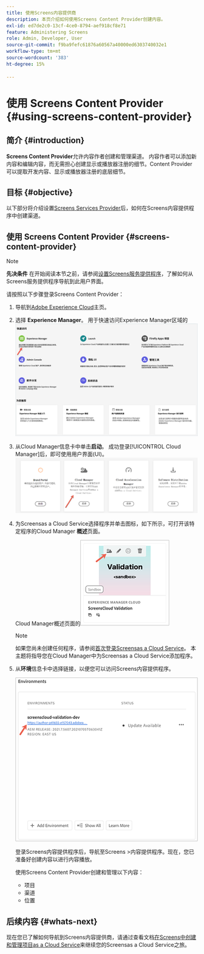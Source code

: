 ```yaml
---
title: 使用Screens内容提供商
description: 本页介绍如何使用Screens Content Provider创建内容。
exl-id: ed7de2c0-13cf-4ce0-8794-aef918cf8e71
feature: Administering Screens
role: Admin, Developer, User
source-git-commit: f9ba9fefc61876a60567a40000ed6303740032e1
workflow-type: tm+mt
source-wordcount: '383'
ht-degree: 15%

---
```


# 使用 Screens Content Provider {#using-screens-content-provider}

## 简介 {#introduction}

**Screens Content Provider**&#x200B;允许内容作者创建和管理渠道。 内容作者可以添加新内容和编辑内容，而无需担心创建显示或播放器注册的细节。Content Provider 可以提取开发内容、显示或播放器注册的底层细节。

## 目标 {#objective}

以下部分将介绍设置[Screens Services Provider](https://experienceleague.adobe.com/docs/experience-manager-cloud-service/content/screens-as-cloud-service/configure-screens-cloud/using-screens-content-provider.html?lang=zh-Hans)后，如何在Screens内容提供程序中创建渠道。

## 使用 Screens Content Provider {#screens-content-provider}

>[!NOTE]
>**先决条件**
>在开始阅读本节之前，请参阅[设置Screens服务提供程序](https://experienceleague.adobe.com/docs/experience-manager-cloud-service/content/screens-as-cloud-service/configure-screens-cloud/navigating-to-screens-services-provider.html)，了解如何从Screens服务提供程序导航到此用户界面。

请按照以下步骤登录Screens Content Provider：

1. 导航到[Adobe Experience Cloud](https://experience.adobe.com)主页。

1. 选择 **Experience Manager**。
   用于快速访问Experience Manager区域的![登录页面。](/help/implementing/cloud-manager/getting-access-to-aem-in-cloud/assets/landing-page1.png)

1. 从Cloud Manager信息卡中单击&#x200B;**启动**。 成功登录[!UICONTROL Cloud Manager]后，即可使用用户界面(UI)。
   ![Cloud Manager的四个区域 — Brand Portal、Cloud Manager、Cloud Acceleration Manager和Software Distribution — 每个区域均显示自己的Launch按钮。](/help/implementing/cloud-manager/getting-access-to-aem-in-cloud/assets/landing-page2.png)

1. 为Screensas a Cloud Service选择程序并单击图标，如下所示，可打开该特定程序的Cloud Manager **概述**&#x200B;页面。

   Cloud Manager概述页面的![图标显示在工具栏的最左侧。](/help/screens-cloud/assets/configure/screens-cp-1.png)

   >[!NOTE]
   >如果您尚未创建任何程序，请参阅[首次登录Screensas a Cloud Service](https://experienceleague.adobe.com/docs/experience-manager-cloud-service/content/screens-as-cloud-service/onboarding-screens-cloud/first-time-login-screens-cloud.html)。 本主题将指导您在Cloud Manager中为Screensas a Cloud Service添加程序。

1. 从&#x200B;**环境**&#x200B;信息卡中选择链接，以便您可以访问Screens内容提供程序。

   ![环境信息卡中突出显示的链接允许您访问Screens内容提供商。](/help/screens-cloud/assets/configure/screens-cp-2.png)

   登录Screens内容提供程序后，导航至Screens >内容提供程序。现在，您已准备好创建内容以进行内容播放。

   使用Screens Content Provider创建和管理以下内容：

   * 项目
   * 渠道
   * 位置

## 后续内容 {#whats-next}

现在您已了解如何导航到Screens内容提供商，请通过查看文档[在Screens中创建和管理项目as a Cloud Service](https://experienceleague.adobe.com/docs/experience-manager-cloud-service/content/screens-as-cloud-service/create-content/creating-projects-screens-cloud.html)来继续您的Screensas a Cloud Service之旅。
